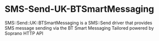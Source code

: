# SMS-Send-UK-BTSmartMessaging
SMS::Send::UK::BTSmartMessaging is a SMS::Send driver that provides SMS message sending via the BT Smart Messaging Tailored powered by Soprano HTTP API
